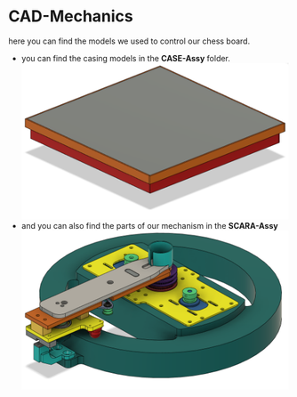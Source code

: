 # CAD-Mechanics
here you can find the models we used to control our chess board.

- you can find the casing models in the **CASE-Assy** folder.
![](case_board.png)
- and you can also find the parts of our mechanism in the **SCARA-Assy**
![](Scara_mechanism.png)

